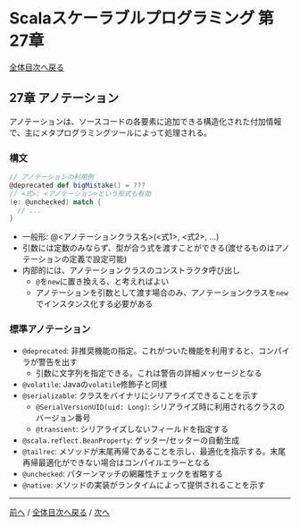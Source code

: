 # Scalaスケーラブルプログラミング 第27章
[全体目次へ戻る](index.md)

## 27章 アノテーション
アノテーションは、ソースコードの各要素に追加できる構造化された付加情報で、主にメタプログラミングツールによって処理される。

### 構文
```scala
// アノテーションの利用例
@deprecated def bigMistake() = ???
// <式>: <アノテーション>という形式も有効
(e: @unchecked) match {
  // ...
}
```

- 一般形: @<アノテーションクラス名>(<式1>, <式2>, ...)
- 引数には定数のみならず、型が合う式を渡すことができる(渡せるものはアノテーションの定義で設定可能)
- 内部的には、アノテーションクラスのコンストラクタ呼び出し
  + `@`を`new`に置き換える、と考えればよい
  + アノテーションを引数として渡す場合のみ、アノテーションクラスを`new`でインスタンス化する必要がある

### 標準アノテーション
- `@deprecated`: 非推奨機能の指定。これがついた機能を利用すると、コンパイラが警告を出す
  + 引数に文字列を指定できる。これは警告の詳細メッセージとなる
- `@volatile`: Javaの`volatile`修飾子と同様
- `@serializable`: クラスをバイナリにシリアライズできることを示す
  + `@SerialVersionUID(uid: Long)`: シリアライズ時に利用されるクラスのバージョン番号
  + `@transient`: シリアライズしないフィールドを指定する
- `@scala.reflect.BeanProperty`: ゲッター/セッターの自動生成
- `@tailrec`: メソッドが末尾再帰であることを示し、最適化を指示する。末尾再帰最適化ができない場合はコンパイルエラーとなる
- `@unchecked`: パターンマッチの網羅性チェックを省略する
- `@native`: メソッドの実装がランタイムによって提供されることを示す
***

[前へ](c26.md) /
[全体目次へ戻る](index.md) /
[次へ](c28.md)
